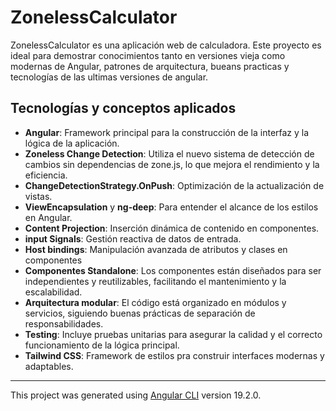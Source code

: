 # ZonelessCalculator

ZonelessCalculator es una aplicación web de calculadora.
Este proyecto es ideal para demostrar conocimientos tanto en versiones vieja como modernas de Angular, patrones de arquitectura, bueans practicas y tecnologías de las ultimas versiones de angular.

## Tecnologías y conceptos aplicados

- **Angular**: Framework principal para la construcción de la interfaz y la lógica de la aplicación.
- **Zoneless Change Detection**: Utiliza el nuevo sistema de detección de cambios sin dependencias de zone.js, lo que mejora el rendimiento y la eficiencia.
- **ChangeDetectionStrategy.OnPush**: Optimización de la actualización de vistas.
- **ViewEncapsulation** y **ng-deep**: Para entender el alcance de los estilos en Angular.
- **Content Projection**: Inserción dinámica de contenido en componentes.
- **input Signals**: Gestión reactiva de datos de entrada.
- **Host bindings**: Manipulación avanzada de atributos y clases en componentes
- **Componentes Standalone**: Los componentes están diseñados para ser independientes y reutilizables, facilitando el mantenimiento y la escalabilidad.
- **Arquitectura modular**: El código está organizado en módulos y servicios, siguiendo buenas prácticas de separación de responsabilidades.
- **Testing**: Incluye pruebas unitarias para asegurar la calidad y el correcto funcionamiento de la lógica principal.
- **Tailwind CSS**: Framework de estilos pra construir interfaces modernas y adaptables.

---

This project was generated using [Angular CLI](https://github.com/angular/angular-cli) version 19.2.0.
